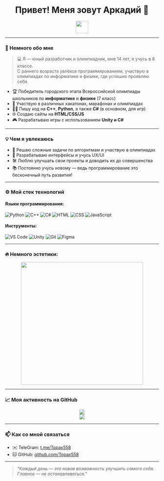 <h1 align="center">Привет! Меня зовут Аркадий 👋</h1>

<p align="center">
  <img src="https://media.giphy.com/media/hvRJCLFzcasrR4ia7z/giphy.gif" width="40"/>
</p>

---

### 🧠 Немного обо мне

> 💻 Я — юный разработчик и олимпиадник, мне 14 лет, я учусь в 8 классе.  
> С раннего возраста увлёкся программированием, участвую в олимпиадах по информатике и физике, где успешно проявляю себя.

- 🏆 Победитель городского этапа Всероссийской олимпиады школьников по **информатике** и **физике** (7 класс)
- 🧩 Участвую в различных хакатонах, марафонах и олимпиадах
- 🧑‍💻 Пишу код на **C++**, **Python**, а также **C#** (в основном, для игр)
- 🌐 Создаю сайты на **HTML/CSS/JS**
- 🎮 Разрабатываю игры с использованием **Unity и C#**

---

### 💡 Чем я увлекаюсь

- 🚀 Решаю сложные задачи по алгоритмам и участвую в олимпиадах
- 🎨 Разрабатываю интерфейсы и учусь UX/UI
- 🛠 Люблю улучшать свои проекты и доводить их до совершенства
- 📚 Постоянно учусь новому — ведь программирование это бесконечный путь развития!

---

### ⚙️ Мой стек технологий

#### Языки программирования:
![Python](https://img.shields.io/badge/-Python-333?style=for-the-badge&logo=python)
![C++](https://img.shields.io/badge/-C++-00599C?style=for-the-badge&logo=c%2b%2b)
![C#](https://img.shields.io/badge/-C%23-239120?style=for-the-badge&logo=c-sharp)
![HTML](https://img.shields.io/badge/-HTML5-E34F26?style=for-the-badge&logo=html5)
![CSS](https://img.shields.io/badge/-CSS3-1572B6?style=for-the-badge&logo=css3)
![JavaScript](https://img.shields.io/badge/-JavaScript-F7DF1E?style=for-the-badge&logo=javascript)

#### Инструменты:
![VS Code](https://img.shields.io/badge/-Visual%20Studio%20Code-007ACC?style=for-the-badge&logo=visual-studio-code)
![Unity](https://img.shields.io/badge/-Unity-000000?style=for-the-badge&logo=unity)
![Git](https://img.shields.io/badge/-Git-F05032?style=for-the-badge&logo=git)
![Figma](https://img.shields.io/badge/-Figma-F24E1E?style=for-the-badge&logo=figma)

---

### 🔥 Немного эстетики:

<p align="center">
  <img src="assets/bingo.gif" width="400"/>
</p>

---

### 📈 Моя активность на GitHub

<p align="center">
  <img src="https://github-readme-stats.vercel.app/api?username=Topax558&show_icons=true&theme=tokyonight" />
  <br/>
  <img src="https://github-readme-streak-stats.herokuapp.com/?user=Topax558&theme=tokyonight" />
</p>

---

### 📫 Как со мной связаться

- ✉️ TeleGram: [t.me/Topax558](https://t.me/Topax558)
- 🐱 GitHub: [github.com/Topax558](https://github.com/Topax558)

---

> *"Каждый день — это новая возможность улучшить самого себя. Главное — не останавливаться."*
